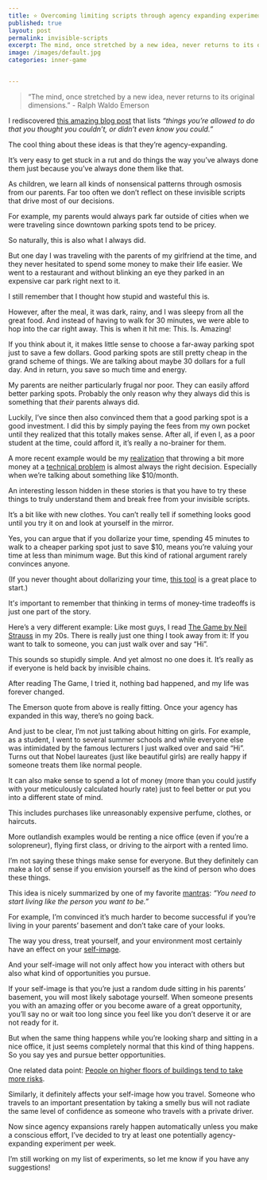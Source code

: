```yaml
---
title: ⭐️ Overcoming limiting scripts through agency expanding experiments 
published: true
layout: post
permalink: invisible-scripts
excerpt: The mind, once stretched by a new idea, never returns to its original dimensions.
image: /images/default.jpg
categories: inner-game


---
```


> “The mind, once stretched by a new idea, never returns to its original dimensions.” - Ralph Waldo Emerson


I rediscovered [this amazing blog post](https://milan.cvitkovic.net/writing/things_youre_allowed_to_do/?utm_campaign=The%20Greenfeld%20Letter&utm_medium=email&utm_source=Revue%20newsletter) that lists *“things you’re allowed to do that you thought you couldn’t, or didn’t even know you could.”*

The cool thing about these ideas is that they’re agency-expanding.

It’s very easy to get stuck in a rut and do things the way you’ve always done them just because you’ve always done them like that.

As children, we learn all kinds of nonsensical patterns through osmosis from our parents. Far too often we don’t reflect on these invisible scripts that drive most of our decisions.

For example, my parents would always park far outside of cities when we were traveling since downtown parking spots tend to be pricey.

So naturally, this is also what I always did.

But one day I was traveling with the parents of my girlfriend at the time, and they never hesitated to spend some money to make their life easier. We went to a restaurant and without blinking an eye they parked in an expensive car park right next to it.

I still remember that I thought how stupid and wasteful this is.

However, after the meal, it was dark, rainy, and I was sleepy from all the great food. And instead of having to walk for 30 minutes, we were able to hop into the car right away. This is when it hit me: This. Is. Amazing!

If you think about it, it makes little sense to choose a far-away parking spot just to save a few dollars. Good parking spots are still pretty cheap in the grand scheme of things. We are talking about maybe 30 dollars for a full day. And in return, you save so much time and energy.

My parents are neither particularly frugal nor poor. They can easily afford better parking spots. Probably the only reason why they always did this is something that *their* parents always did.

Luckily, I’ve since then also convinced them that a good parking spot is a good investment. I did this by simply paying the fees from my own pocket until they realized that this totally makes sense. After all, if even I, as a poor student at the time, could afford it, it’s really a no-brainer for them.

A more recent example would be my [realization](https://twitter.com/jakobgreenfeld/status/1483819034273583104?utm_campaign=The%20Greenfeld%20Letter&utm_medium=email&utm_source=Revue%20newsletter) that throwing a bit more money at a [technical problem](https://twitter.com/jakobgreenfeld/status/1386964840670015491?utm_campaign=The%20Greenfeld%20Letter&utm_medium=email&utm_source=Revue%20newsletter) is almost always the right decision. Especially when we’re talking about something like $10/month.

An interesting lesson hidden in these stories is that you have to try these things to truly understand them and break free from your invisible scripts.

It’s a bit like with new clothes. You can’t really tell if something looks good until you try it on and look at yourself in the mirror.

Yes, you can argue that if you dollarize your time, spending 45 minutes to walk to a cheaper parking spot just to save $10, means you’re valuing your time at less than minimum wage. But this kind of rational argument rarely convinces anyone.

(If you never thought about dollarizing your time, [this tool](https://programs.clearerthinking.org/what_is_your_time_really_worth_to_you.html?utm_campaign=The%20Greenfeld%20Letter&utm_medium=email&utm_source=Revue%20newsletter#.YfQApi8w3BI) is a great place to start.)

It’*s* important to remember that thinking in terms of money-time tradeoffs is just one part of the story.

Here’s a very different example: Like most guys, I read [The Game by Neil Strauss](https://en.wikipedia.org/wiki/The_Game:_Penetrating_the_Secret_Society_of_Pickup_Artists?utm_campaign=The%20Greenfeld%20Letter&utm_medium=email&utm_source=Revue%20newsletter) in my 20s. There is really just one thing I took away from it: If you want to talk to someone, you can just walk over and say “Hi”.

This sounds so stupidly simple. And yet almost no one does it. It’s really as if everyone is held back by invisible chains.

After reading The Game, I tried it, nothing bad happened, and my life was forever changed.

The Emerson quote from above is really fitting. Once your agency has expanded in this way, there’s no going back.

And just to be clear, I’m not just talking about hitting on girls. For example, as a student, I went to several summer schools and while everyone else was intimidated by the famous lecturers I just walked over and said “Hi”. Turns out that Nobel laureates (just like beautiful girls) are really happy if someone treats them like normal people.

It can also make sense to spend a lot of money (more than you could justify with your meticulously calculated hourly rate) just to feel better or put you into a different state of mind.

This includes purchases like unreasonably expensive perfume, clothes, or haircuts.

More outlandish examples would be renting a nice office (even if you’re a solopreneur), flying first class, or driving to the airport with a rented limo.

I’m not saying these things make sense for everyone. But they definitely can make a lot of sense if you envision yourself as the kind of person who does these things.

This idea is nicely summarized by one of my favorite [mantras](https://jakobgreenfeld.com/about/?utm_campaign=The%20Greenfeld%20Letter&utm_medium=email&utm_source=Revue%20newsletter): *“You need to start living like the person you want to be.”*

For example, I’m convinced it’s much harder to become successful if you’re living in your parents’ basement and don’t take care of your looks.

The way you dress, treat yourself, and your environment most certainly have an effect on your [self-image](https://en.wikipedia.org/wiki/Psycho-Cybernetics?utm_campaign=The%20Greenfeld%20Letter&utm_medium=email&utm_source=Revue%20newsletter).

And your self-image will not only affect how you interact with others but also what kind of opportunities you pursue.

If your self-image is that you’re just a random dude sitting in his parents’ basement, you will most likely sabotage yourself. When someone presents you with an amazing offer or you become aware of a great opportunity, you’ll say no or wait too long since you feel like you don’t deserve it or are not ready for it.

But when the same thing happens while you’re looking sharp and sitting in a nice office, it just seems completely normal that this kind of thing happens. So you say yes and pursue better opportunities.

One related data point: [People on higher floors of buildings tend to take more risks](https://www.wsj.com/articles/people-on-higher-floors-of-buildings-tend-to-take-more-risks-1530064860?utm_campaign=The%20Greenfeld%20Letter&utm_medium=email&utm_source=Revue%20newsletter).

Similarly, it definitely affects your self-image how you travel. Someone who travels to an important presentation by taking a smelly bus will not radiate the same level of confidence as someone who travels with a private driver.

Now since agency expansions rarely happen automatically unless you make a conscious effort, I’ve decided to try at least one potentially agency-expanding experiment per week.

I’m still working on my list of experiments, so let me know if you have any suggestions!